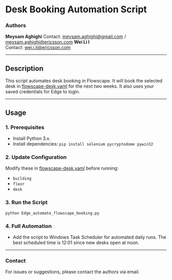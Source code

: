 # Desk Booking Automation Script

### Authors  
**Meysam Aghighi**
Contact: [meysam.aghighi@gmail.com](mailto:meysam.aghighi@gmail.com) / [meysam.aghighi@ericsson.com](mailto:meysam.aghighi@ericsson.com)
**Wei Li I**  
Contact: [wei.i.li@ericsson.com](mailto:wei.i.li@ericsson.com)

---

## Description  
This script automates desk booking in Flowscape. It will book the selected desk in [flowscape-desk.yaml](flowscape-desk.yaml) for the next two weeks. It also uses your saved credentials for Edge to login.

---

## Usage  
### 1. Prerequisites  
- Install Python 3.x.  
- Install dependencies: `pip install selenium pycryptodome pywin32`

### 2. Update Configuration  
Modify these in [flowscape-desk.yaml](flowscape-desk.yaml) before running:  
- `building`
- `floor`
- `desk`

### 3. Run the Script  
`python Edge_automate_flowscape_booking.py`

### 4. Full Automation  
- Add the script to Windows Task Scheduler for automated daily runs. The best scheduled time is 12:01 since new desks open at noon.

---

### Contact  
For issues or suggestions, please contact the authors via email.

